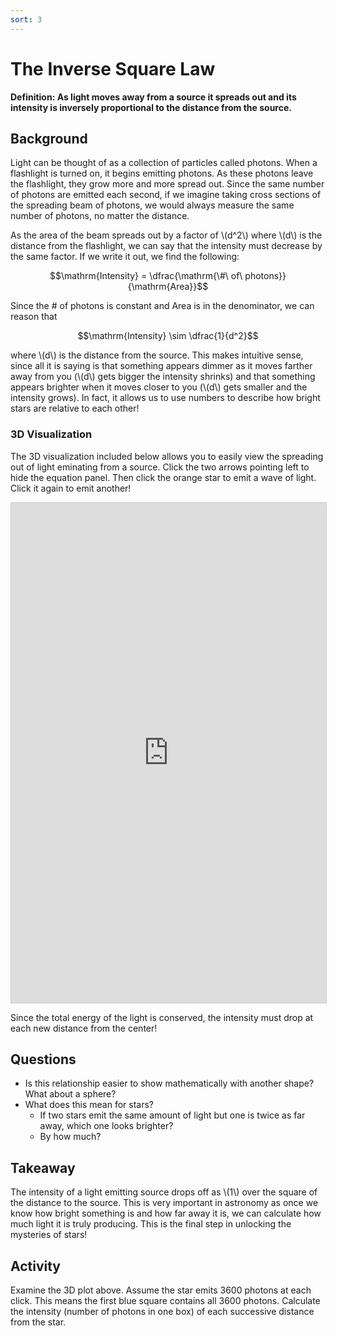 ```yaml
---
sort: 3
---
```


# The Inverse Square Law

**Definition: As light moves away from a source it spreads out and its intensity is inversely proportional to the distance from the source.**

## Background

Light can be thought of as a collection of particles called photons. When a flashlight is turned on, it begins emitting photons. As these photons leave the flashlight, they grow more and more spread out. Since the same number of photons are emitted each second, if we imagine taking cross sections of the spreading beam of photons, we would always measure the same number of photons, no matter the distance.

As the area of the beam spreads out by a factor of \\(d^2\\) where \\(d\\) is the distance from the flashlight, we can say that the intensity must decrease by the same factor. If we write it out, we find the following:

$$\mathrm{Intensity} = \dfrac{\mathrm{\#\ of\ photons}}{\mathrm{Area}}$$

Since the # of photons is constant and Area is in the denominator, we can reason that

$$\mathrm{Intensity} \sim \dfrac{1}{d^2}$$

where \\(d\\) is the distance from the source. This makes intuitive sense, since all it is saying is that something appears dimmer as it moves farther away from you (\\(d\\) gets bigger the intensity shrinks) and that something appears brighter when it moves closer to you (\\(d\\) gets smaller and the intensity grows). In fact, it allows us to use numbers to describe how bright stars are relative to each other!

### 3D Visualization

The 3D visualization included below allows you to easily view the spreading out of light eminating from a source. Click the two arrows pointing left to hide the equation panel. Then click the orange star to emit a wave of light. Click it again to emit another!

<iframe src="https://www.desmos.com/3d/abad95bf9d?embed" width="100%vw" height="800" style="border: 1px solid #ccc" frameborder=0></iframe>

Since the total energy of the light is conserved, the intensity must drop at each new distance from the center!

## Questions

- Is this relationship easier to show mathematically with another shape? What about a sphere?
- What does this mean for stars?
    - If two stars emit the same amount of light but one is twice as far away, which one looks brighter?
    - By how much?

## Takeaway

The intensity of a light emitting source drops off as \\(1\\) over the square of the distance to the source. This is very important in astronomy as once we know how bright something is and how far away it is, we can calculate how much light it is truly producing. This is the final step in unlocking the mysteries of stars!

## Activity

Examine the 3D plot above. Assume the star emits 3600 photons at each click. This means the first blue square contains all 3600 photons. Calculate the intensity (number of photons in one box) of each successive distance from the star.